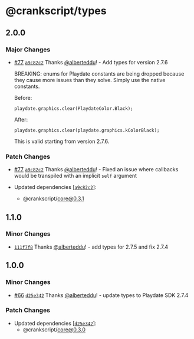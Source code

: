# @crankscript/types

## 2.0.0

### Major Changes

- [#77](https://github.com/crankscript/crankscript/pull/77) [`a9c82c2`](https://github.com/crankscript/crankscript/commit/a9c82c258c2a97ee578d1f52a57ffb46cecb5a3b) Thanks [@alberteddu](https://github.com/alberteddu)! - Add types for version 2.7.6

  BREAKING: enums for Playdate constants are being dropped because
  they cause more issues than they solve. Simply use the native constants.

  Before:

  `playdate.graphics.clear(PlaydateColor.Black);`

  After:

  `playdate.graphics.clear(playdate.graphics.kColorBlack);`

  This is valid starting from version 2.7.6.

### Patch Changes

- [#77](https://github.com/crankscript/crankscript/pull/77) [`a9c82c2`](https://github.com/crankscript/crankscript/commit/a9c82c258c2a97ee578d1f52a57ffb46cecb5a3b) Thanks [@alberteddu](https://github.com/alberteddu)! - Fixed an issue where callbacks would be transpiled with an implicit `self` argument

- Updated dependencies [[`a9c82c2`](https://github.com/crankscript/crankscript/commit/a9c82c258c2a97ee578d1f52a57ffb46cecb5a3b)]:
  - @crankscript/core@0.3.1

## 1.1.0

### Minor Changes

- [`111f7f8`](https://github.com/crankscript/crankscript/commit/111f7f89dda1976bf12411ed56e62e849453abe3) Thanks [@alberteddu](https://github.com/alberteddu)! - add types for 2.7.5 and fix 2.7.4

## 1.0.0

### Minor Changes

- [#66](https://github.com/crankscript/crankscript/pull/66) [`d25e342`](https://github.com/crankscript/crankscript/commit/d25e3427ea07c4a6c4f76931f89f2a5a2e2c7a4f) Thanks [@alberteddu](https://github.com/alberteddu)! - update types to Playdate SDK 2.7.4

### Patch Changes

- Updated dependencies [[`d25e342`](https://github.com/crankscript/crankscript/commit/d25e3427ea07c4a6c4f76931f89f2a5a2e2c7a4f)]:
  - @crankscript/core@0.3.0
